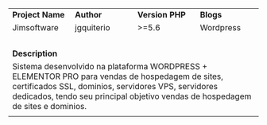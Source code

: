 <table style="width: 100%; border-collapse: collapse; margin-left: auto; margin-right: auto;" border="0" cellpadding="10">
<tbody>
<tr>
<td style="width: 25%;"><strong>Project Name</strong></td>
<td style="width: 25%;"><strong>Author</strong></td>
<td style="width: 25%;"><strong>Version PHP</strong></td>
<td style="width: 25%;"><strong>Blogs</strong></td>
</tr>
<tr>
<td style="width: 25%;">Jimsoftware</td>
<td style="width: 25%;">jgquiterio</td>
<td style="width: 25%;">>=5.6</td>
<td style="width: 25%;">Wordpress</td>
</tr>
<tr>
<td style="width: 25%;">&nbsp;</td>
<td style="width: 25%;">&nbsp;</td>
<td style="width: 25%;">&nbsp;</td>
<td style="width: 25%;">&nbsp;</td>
</tr>
<tr>
<td style="width: 25%;"><strong>Description</strong></td>
<td style="width: 25%;">&nbsp;</td>
<td style="width: 25%;">&nbsp;</td>
<td style="width: 25%;">&nbsp;</td>
</tr>
<tr>
<td colspan="4">Sistema desenvolvido na plataforma WORDPRESS + ELEMENTOR PRO para vendas de hospedagem de sites, certificados SSL, dominios, servidores VPS, servidores dedicados, tendo seu principal objetivo vendas de hospedagem de sites e dominios.</td>
</tr>
<tr>
<td style="width: 25%;" colspan="4"><img src="https://user-images.githubusercontent.com/109168134/178822334-a09359ce-1599-420d-bae5-5b9b0c5e9b8c.png" alt="" /></td>
</tr>
</tbody>
</table>


